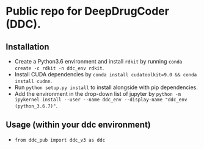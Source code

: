 # Public repo for DeepDrugCoder (DDC).

## Installation
- Create a Python3.6 environment and install `rdkit` by running `conda create -c rdkit -n ddc_env rdkit`.
- Install CUDA dependencies by `conda install cudatoolkit=9.0 && conda install cudnn`.
- Run `python setup.py install` to install alongside with pip dependencies.
- Add the environment in the drop-down list of jupyter by `python -m ipykernel install --user --name ddc_env --display-name "ddc_env (python_3.6.7)"`.

## Usage (within your ddc environment)
- `from ddc_pub import ddc_v3 as ddc`
